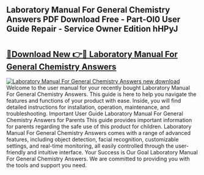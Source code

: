 ## Laboratory Manual For General Chemistry Answers PDF Download Free - Part-OI0 User Guide Repair - Service Owner Edition hHPyJ

# <h2><a href="http://bc63531.oget.top/?id=Laboratory+Manual+For+General+Chemistry+Answers">🔗Download New 👉🔴 Laboratory Manual For General Chemistry Answers</a></h2>

[![Laboratory Manual For General Chemistry Answers new download](https://i.imgur.com/5g1atiW.png)](http://bc63531.oget.top/?id=Laboratory+Manual+For+General+Chemistry+Answers)
Welcome to the user manual for your recently bought Laboratory Manual For General Chemistry Answers. This guide is here to help you navigate the features and functions of your product with ease. Inside, you will find detailed instructions for installation, operation, maintenance, and troubleshooting. Important User Guide Laboratory Manual For General Chemistry Answers for Parents This guide provides important information for parents regarding the safe use of this product for children. Laboratory Manual For General Chemistry Answers comes with a range of advanced features, including object detection, facial recognition, customizable settings, and real-time monitoring, all easily controlled through the user-friendly and intuitive interface. Your Success is Our Goal Laboratory Manual For General Chemistry Answers. We are committed to providing you with the tools and support you need.
